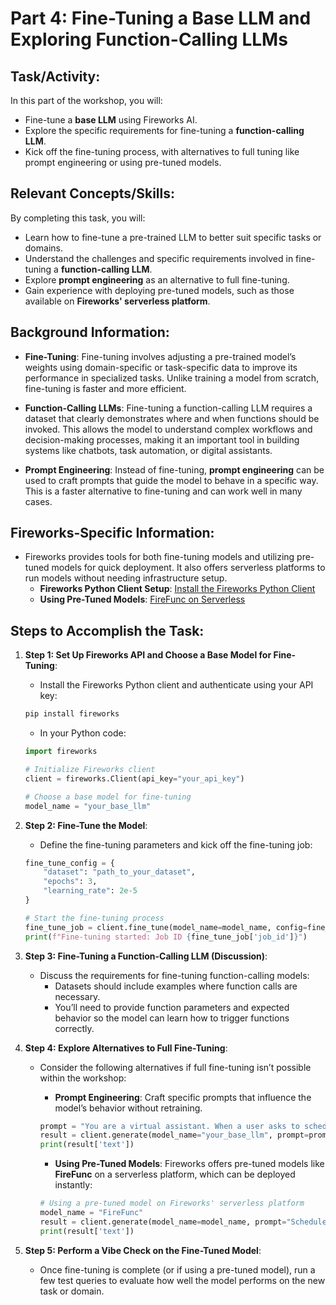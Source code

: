 # Part 4: Fine-Tuning a Base LLM and Exploring Function-Calling LLMs

## Task/Activity:
In this part of the workshop, you will:
- Fine-tune a **base LLM** using Fireworks AI.
- Explore the specific requirements for fine-tuning a **function-calling LLM**.
- Kick off the fine-tuning process, with alternatives to full tuning like prompt engineering or using pre-tuned models.

## Relevant Concepts/Skills:
By completing this task, you will:
- Learn how to fine-tune a pre-trained LLM to better suit specific tasks or domains.
- Understand the challenges and specific requirements involved in fine-tuning a **function-calling LLM**.
- Explore **prompt engineering** as an alternative to full fine-tuning.
- Gain experience with deploying pre-tuned models, such as those available on **Fireworks' serverless platform**.

## Background Information:
- **Fine-Tuning**: Fine-tuning involves adjusting a pre-trained model’s weights using domain-specific or task-specific data to improve its performance in specialized tasks. Unlike training a model from scratch, fine-tuning is faster and more efficient.

- **Function-Calling LLMs**: Fine-tuning a function-calling LLM requires a dataset that clearly demonstrates where and when functions should be invoked. This allows the model to understand complex workflows and decision-making processes, making it an important tool in building systems like chatbots, task automation, or digital assistants.

- **Prompt Engineering**: Instead of fine-tuning, **prompt engineering** can be used to craft prompts that guide the model to behave in a specific way. This is a faster alternative to fine-tuning and can work well in many cases.

## Fireworks-Specific Information:
- Fireworks provides tools for both fine-tuning models and utilizing pre-tuned models for quick deployment. It also offers serverless platforms to run models without needing infrastructure setup.
  - **Fireworks Python Client Setup**: [Install the Fireworks Python Client](https://docs.fireworks.ai/tools-sdks/python-client/installation)
  - **Using Pre-Tuned Models**: [FireFunc on Serverless](https://fireworks.ai/models?show=Serverless)

## Steps to Accomplish the Task:

1. **Step 1: Set Up Fireworks API and Choose a Base Model for Fine-Tuning**:
    - Install the Fireworks Python client and authenticate using your API key:
    ```bash
    pip install fireworks
    ```
    - In your Python code:
    ```python
    import fireworks

    # Initialize Fireworks client
    client = fireworks.Client(api_key="your_api_key")

    # Choose a base model for fine-tuning
    model_name = "your_base_llm"
    ```

2. **Step 2: Fine-Tune the Model**:
    - Define the fine-tuning parameters and kick off the fine-tuning job:
    ```python
    fine_tune_config = {
        "dataset": "path_to_your_dataset",
        "epochs": 3,
        "learning_rate": 2e-5
    }

    # Start the fine-tuning process
    fine_tune_job = client.fine_tune(model_name=model_name, config=fine_tune_config)
    print(f"Fine-tuning started: Job ID {fine_tune_job['job_id']}")
    ```

3. **Step 3: Fine-Tuning a Function-Calling LLM (Discussion)**:
    - Discuss the requirements for fine-tuning function-calling models:
      - Datasets should include examples where function calls are necessary.
      - You’ll need to provide function parameters and expected behavior so the model can learn how to trigger functions correctly.

4. **Step 4: Explore Alternatives to Full Fine-Tuning**:
    - Consider the following alternatives if full fine-tuning isn’t possible within the workshop:
      - **Prompt Engineering**: Craft specific prompts that influence the model’s behavior without retraining.
      ```python
      prompt = "You are a virtual assistant. When a user asks to schedule a meeting, offer to call the scheduling function."
      result = client.generate(model_name="your_base_llm", prompt=prompt)
      print(result['text'])
      ```

      - **Using Pre-Tuned Models**: Fireworks offers pre-tuned models like **FireFunc** on a serverless platform, which can be deployed instantly:
      ```python
      # Using a pre-tuned model on Fireworks' serverless platform
      model_name = "FireFunc"
      result = client.generate(model_name=model_name, prompt="Schedule a meeting")
      print(result['text'])
      ```

5. **Step 5: Perform a Vibe Check on the Fine-Tuned Model**:
    - Once fine-tuning is complete (or if using a pre-tuned model), run a few test queries to evaluate how well the model performs on the new task or domain.

